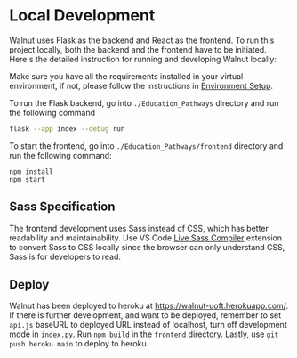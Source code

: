 # Local Development

Walnut uses Flask as the backend and React as the frontend. To run this project locally, both the backend and the frontend have to be initiated. Here's the detailed instruction for running and developing Walnut locally:

Make sure you have all the requirements installed in your virtual environment, if not, please follow the instructions in [Environment Setup](/docs/Environment.md).

To run the Flask backend, go into `./Education_Pathways` directory and run the following command

```sh
flask --app index --debug run
```

To start the frontend, go into `./Education_Pathways/frontend` directory and run the following command:

```
npm install
npm start
```

## Sass Specification

The frontend development uses Sass instead of CSS, which has better readability and maintainability. Use VS Code [Live Sass Compiler](https://marketplace.visualstudio.com/items?itemName=glenn2223.live-sass) extension to convert Sass to CSS locally since the browser can only understand CSS, Sass is for developers to read.

## Deploy

Walnut has been deployed to heroku at https://walnut-uoft.herokuapp.com/. If there is further development, and want to be deployed, remember to set `api.js` baseURL to deployed URL instead of localhost, turn off development mode in `index.py`. Run `npm build` in the `frontend` directory. Lastly, use `git push heroku main` to deploy to heroku.
